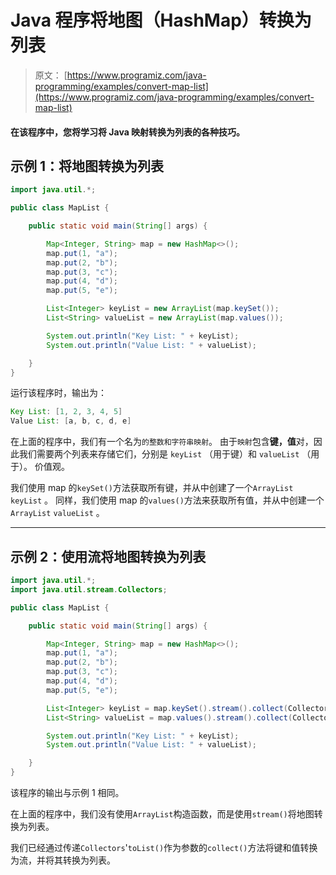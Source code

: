 # Java 程序将地图（HashMap）转换为列表

> 原文： [https://www.programiz.com/java-programming/examples/convert-map-list](https://www.programiz.com/java-programming/examples/convert-map-list)

#### 在该程序中，您将学习将 Java 映射转换为列表的各种技巧。

## 示例 1：将地图转换为列表

```java
import java.util.*;

public class MapList {

    public static void main(String[] args) {

        Map<Integer, String> map = new HashMap<>();
        map.put(1, "a");
        map.put(2, "b");
        map.put(3, "c");
        map.put(4, "d");
        map.put(5, "e");

        List<Integer> keyList = new ArrayList(map.keySet());
        List<String> valueList = new ArrayList(map.values());

        System.out.println("Key List: " + keyList);
        System.out.println("Value List: " + valueList);

    }
}
```

运行该程序时，输出为：

```java
Key List: [1, 2, 3, 4, 5]
Value List: [a, b, c, d, e]
```

在上面的程序中，我们有一个名为`的整数和字符串映射`。 由于`映射`包含**键，值**对，因此我们需要两个列表来存储它们，分别是 `keyList` （用于键）和 `valueList` （用于）。 价值观。

我们使用 map 的`keySet()`方法获取所有键，并从中创建了一个`ArrayList` `keyList` 。 同样，我们使用 map 的`values()`方法来获取所有值，并从中创建一个`ArrayList` `valueList` 。

* * *

## 示例 2：使用流将地图转换为列表

```java
import java.util.*;
import java.util.stream.Collectors;

public class MapList {

    public static void main(String[] args) {

        Map<Integer, String> map = new HashMap<>();
        map.put(1, "a");
        map.put(2, "b");
        map.put(3, "c");
        map.put(4, "d");
        map.put(5, "e");

        List<Integer> keyList = map.keySet().stream().collect(Collectors.toList());
        List<String> valueList = map.values().stream().collect(Collectors.toList());

        System.out.println("Key List: " + keyList);
        System.out.println("Value List: " + valueList);

    }
}
```

该程序的输出与示例 1 相同。

在上面的程序中，我们没有使用`ArrayList`构造函数，而是使用`stream()`将地图转换为列表。

我们已经通过传递`Collectors`'`toList()`作为参数的`collect()`方法将键和值转换为流，并将其转换为列表。